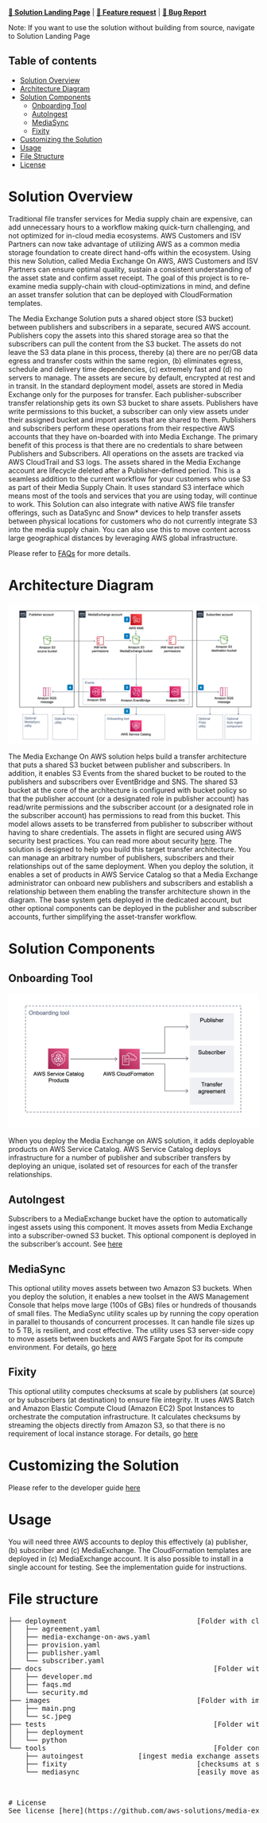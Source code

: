 **[🚀 Solution Landing Page](<https://aws.amazon.com/solutions/implementations/media-exchange-on-aws/>)** | **[🚧 Feature request](https://github.com/aws-solutions/media-exchange-on-aws/issues/new?assignees=&labels=feature-request%2C+enhancement&template=feature_request.md&title=)** | **[🐛 Bug Report](https://github.com/aws-solutions/media-exchange-on-aws/issues/new?assignees=&labels=bug%2C+triage&template=bug_report.md&title=)**

Note: If you want to use the solution without building from source, navigate to Solution Landing Page

## Table of contents

- [Solution Overview](#solution-overview)
- [Architecture Diagram](#architecture-diagram)
- [Solution Components](#solution-components)
  - [Onboarding Tool](#onboarding-tool)
  - [AutoIngest](#autoingest)
  - [MediaSync](#mediasync)
  - [Fixity](#fixity)  
- [Customizing the Solution](#customizing-the-solution)
- [Usage](#usage)
- [File Structure](#file-structure)
- [License](#license)

<a name="solution-overview"></a>
# Solution Overview

Traditional file transfer services for Media supply chain are expensive, can add unnecessary hours to a workflow making quick-turn challenging, and not optimized for in-cloud media ecosystems. AWS Customers and ISV Partners can now take advantage of utilizing AWS as a common media storage foundation to create direct hand-offs within the ecosystem. Using this new Solution, called Media Exchange On AWS, AWS Customers and ISV Partners can ensure optimal quality, sustain a consistent understanding of the asset state and confirm asset receipt. The goal of this project is to re-examine media supply-chain with cloud-optimizations in mind, and define an asset transfer solution that can be deployed with CloudFormation templates.

The Media Exchange Solution puts a shared object store (S3 bucket) between publishers and subscribers in a separate, secured AWS account. Publishers copy the assets into this shared storage area so that the subscribers can pull the content from the S3 bucket. The assets do not leave the S3 data plane in this process, thereby (a) there are no per/GB data egress and transfer costs within the same region, (b) eliminates egress, schedule and delivery time dependencies, (c) extremely fast and (d) no servers to manage. The assets are secure by default, encrypted at rest and in transit.
In the standard deployment model, assets are stored in Media Exchange only for the purposes for transfer. Each publisher-subscriber transfer relationship gets its own S3 bucket to share assets. Publishers have write permissions to this bucket, a subscriber can only view assets under their assigned bucket and import assets that are shared to them. Publishers and subscribers perform these operations from their respective AWS accounts that they have on-boarded with into Media Exchange. The primary benefit of this process is that there are no credentials to share between Publishers and Subscribers. All operations on the assets are tracked via AWS CloudTrail and S3 logs. The assets shared in the Media Exchange account are lifecycle deleted after a Publisher-defined period.
This is a seamless addition to the current workflow for your customers who use S3 as part of their Media Supply Chain. It uses standard S3 interface which means most of the tools and services that you are using today, will continue to work. This Solution can also integrate with native AWS file transfer offerings, such as DataSync and Snow* devices to help transfer assets between physical locations for customers who do not currently integrate S3 into the media supply chain. You can also use this to move content across large geographical distances by leveraging AWS global infrastructure.

Please refer to [FAQs](docs/faqs.md) for more details.

<a name="architecture-diagram"></a>
# Architecture Diagram

![Architecture](images/main.png)

The Media Exchange On AWS solution helps build a transfer architecture that puts a shared S3 bucket between publisher and subscribers. In addition, it enables S3 Events from the shared bucket to be routed to the publishers and subscribers over EventBridge and SNS. The shared S3 bucket at the core of the architecture is configured with bucket policy so that the publisher account (or a designated role in publisher account) has read/write permissions and the subscriber account (or a designated role in the subscriber account) has permissions to read from this bucket. This model allows assets to be transferred from publisher to subscriber without having to share credentials. The assets in flight are secured using AWS security best practices. You can read more about security [here](docs/security.md).
The solution is designed to help you build this target transfer architecture. You can manage an arbitrary number of publishers, subscribers and their relationships out of the same deployment. When you deploy the solution, it enables a set of products in AWS Service Catalog so that a Media Exchange administrator can onboard new publishers and subscribers and establish a relationship between them enabling the transfer architecture shown in the diagram. The base system gets deployed in the dedicated account, but other optional components can be deployed in the publisher and subscriber accounts, further simplifying the asset-transfer workflow.

<a name="solution-components"></a>
# Solution Components

<a name="onboarding-tool"></a>
## Onboarding Tool

![Onboarding tool](images/sc.jpeg)

When you deploy the Media Exchange on AWS solution, it adds deployable products on AWS Service Catalog. AWS Service Catalog deploys infrastructure for a number of publisher and subscriber transfers by deploying an unique, isolated set of resources for each of the transfer relationships.

<a name="autoingest"></a>
## AutoIngest

Subscribers to a MediaExchange bucket have the option to automatically ingest assets using this component. It moves assets from Media Exchange into a subscriber-owned S3 bucket. This optional component is deployed in the subscriber’s account. See [here](tools/autoingest)

<a name="mediasync"></a>
## MediaSync

This optional utility moves assets between two Amazon S3 buckets. When you deploy the solution, it enables a new toolset in the AWS Management Console that helps move large (100s of GBs) files or hundreds of thousands of small files. The MediaSync utility scales up by running the copy operation in parallel to thousands of concurrent processes. It can handle file sizes up to 5 TB, is resilient, and cost effective. The utility uses S3 server-side copy to move assets between buckets and AWS Fargate Spot for its compute environment. For details, go [here](tools/mediasync)

<a name="fixity"></a>
## Fixity

This optional utility computes checksums at scale by publishers (at source) or by subscribers (at destination) to ensure file integrity. It uses AWS Batch and Amazon Elastic Compute Cloud (Amazon EC2) Spot Instances to orchestrate the computation infrastructure. It calculates checksums by streaming the objects directly from Amazon S3, so that there is no requirement of local instance storage. For details, go [here](tools/fixity)

<a name="customizing-the-solution"></a>
# Customizing the Solution
Please refer to the developer guide [here](docs/developer.md)

<a name="usage"></a>
# Usage
You will need three AWS accounts to deploy this effectively (a) publisher, (b) subscriber and (c) MediaExchange. The CloudFormation templates are deployed in (c) MediaExchange account. It is also possible to install in a single account for testing. See the implementation guide for instructions.

<a name="file-structure"></a>
# File structure

<pre>
├── deployment								 [Folder with cloudformation templates for deployment]
│   ├── agreement.yaml
│   ├── media-exchange-on-aws.yaml
│   ├── provision.yaml
│   ├── publisher.yaml
│   └── subscriber.yaml
├── docs									     [Folder with additional documentation]
│   ├── developer.md
│   ├── faqs.md
│   └── security.md
├── images								     [Folder with images]
│   ├── main.png
│   └── sc.jpeg
├── tests									     [Folder with integration/system tests]
│   ├── deployment				
│   └── python
└── tools									     [Folder containing the optional tools/utilitys]
    ├── autoingest             [ingest media exchange assets into subscriber’s s3 bucket]
    ├── fixity								 [checksums at scale]
    └── mediasync							 [easily move assets between s3 buckets]
<pre>

<a name="license"></a>
# License
See license [here](https://github.com/aws-solutions/media-exchange-on-aws/blob/master/LICENSE.txt)
